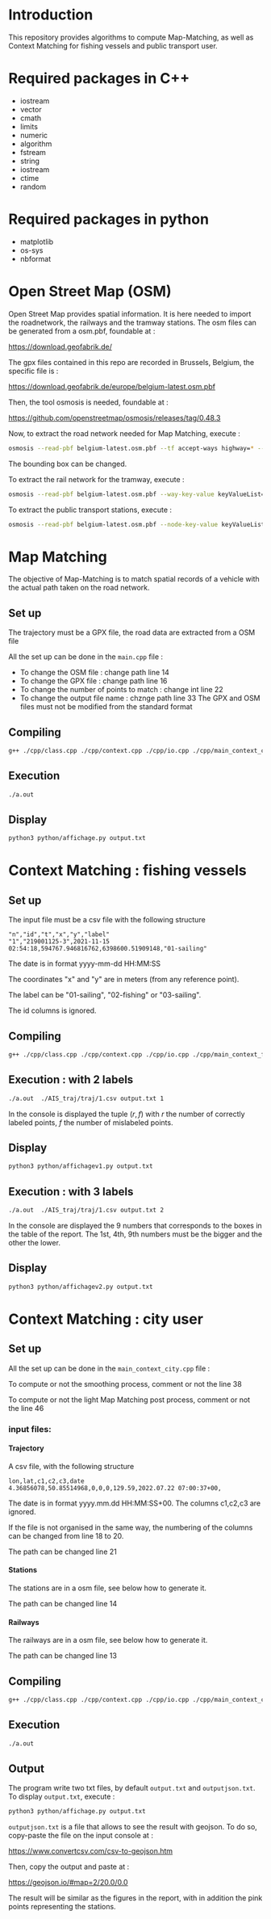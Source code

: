 # Introduction

This repository provides algorithms to compute Map-Matching, as well as Context Matching for fishing vessels and public transport user.


# Required packages in C++
- iostream 
-  vector 
-  cmath 
-  limits 
-  numeric 
-  algorithm 
-  fstream 
-  string 
-  iostream 
-  ctime 
-  random 
# Required packages in python
- matplotlib
- os-sys
- nbformat


# Open Street Map (OSM)
Open Street Map provides spatial information. It is here needed to import the roadnetwork, the railways and the tramway stations.
The osm files can be generated from a osm.pbf, foundable at :

https://download.geofabrik.de/

The gpx files contained in this repo are recorded in Brussels, Belgium, the specific file is :

https://download.geofabrik.de/europe/belgium-latest.osm.pbf

Then, the tool osmosis is needed, foundable at :

https://github.com/openstreetmap/osmosis/releases/tag/0.48.3

Now, to extract the road network needed for Map Matching, execute :
```bash
osmosis --read-pbf belgium-latest.osm.pbf --tf accept-ways highway=* --used-node --bounding-box top=50.8562 left=4.3525 bottom=50.8126 right=4.3869 --write-xml file="brussels.osm"
```
The bounding box can be changed.

To extract the rail network for the tramway, execute :
```bash
osmosis --read-pbf belgium-latest.osm.pbf --way-key-value keyValueList="railway.tram" --used-node --bounding-box top=50.8718 left=4.2967 bottom=50.7973 right=4.4096 --write-xml file="brussels_rail.osm"
```

To extract the public transport stations, execute :
```bash
osmosis --read-pbf belgium-latest.osm.pbf --node-key-value keyValueList="public_transport.station,public_transport.stop_position" --bounding-box top=50.8718 left=4.2967 bottom=50.7973 right=4.4096 --write-xml file="bruxelles_stops.osm"
```





# Map Matching
The objective of Map-Matching is to match spatial records of a vehicle with the actual path taken on the road network.


## Set up 
The trajectory must be a GPX file, the road data are extracted from a OSM file

All the set up can be done in the ```main.cpp``` file :
- To change the OSM file : change path line 14
- To change the GPX file : change path line 16
- To change the number of points to match : change int line 22
- To change the output file name : chznge path line 33
The GPX and OSM files must not be modified from the standard format
## Compiling 
```bash
g++ ./cpp/class.cpp ./cpp/context.cpp ./cpp/io.cpp ./cpp/main_context_city.cpp 
```
## Execution
```bash
./a.out 
```
## Display
```bash
python3 python/affichage.py output.txt 
```
# Context Matching : fishing vessels
## Set up 
The input file must be a csv file with the following structure
```
"n","id","t","x","y","label"
"1","219001125-3",2021-11-15 02:54:18,594767.946816762,6398600.51909148,"01-sailing"
```
The date is in format yyyy-mm-dd HH:MM:SS

The coordinates "x" and "y" are in meters (from any reference point). 

The label can be "01-sailing", "02-fishing" or "03-sailing".

The id columns is ignored.


## Compiling
```bash
g++ ./cpp/class.cpp ./cpp/context.cpp ./cpp/io.cpp ./cpp/main_context_fishing.cpp 
```
## Execution : with 2 labels
```bash
./a.out  ./AIS_traj/traj/1.csv output.txt 1
```
In the console is displayed the tuple $(r,f)$ with $r$ the number of correctly labeled points, $f$ the number of mislabeled points.
## Display
```bash
python3 python/affichagev1.py output.txt 
```
## Execution : with 3 labels
```bash
./a.out  ./AIS_traj/traj/1.csv output.txt 2
```
In the console are displayed the 9 numbers that corresponds to the boxes in the table of the report. The 1st, 4th, 9th numbers must be the bigger and the other the lower.
## Display
```bash
python3 python/affichagev2.py output.txt 
```
# Context Matching : city user
## Set up
All the set up can be done in the ```main_context_city.cpp``` file :

To compute or not the smoothing process, comment or not the line 38

To compute or not the light Map Matching post process, comment or not the line 46
### input files:
#### Trajectory
A csv file, with the following structure
```
lon,lat,c1,c2,c3,date
4.36856078,50.85514968,0,0,0,129.59,2022.07.22 07:00:37+00,
```
The date is in format yyyy.mm.dd HH:MM:SS+00. The columns c1,c2,c3 are ignored.

If the file is not organised in the same way, the numbering of the columns can be changed from line  18 to 20.

The path can be changed line 21
#### Stations
The stations are in a osm file, see below how to generate it.

The path can be changed line 14
#### Railways
The railways are in a osm file, see below how to generate it.

The path can be changed line 13
## Compiling 
```bash
g++ ./cpp/class.cpp ./cpp/context.cpp ./cpp/io.cpp ./cpp/main_context_city.cpp 
```
## Execution
```bash
./a.out 
```
## Output
The program write two txt files, by default ```output.txt``` and ```outputjson.txt```. To display ```output.txt```, execute :
```bash
python3 python/affichage.py output.txt 
```
```outputjson.txt``` is a file that allows to see the result with geojson. To do so, copy-paste the file on the input console at :

https://www.convertcsv.com/csv-to-geojson.htm

Then, copy the output and paste at :

https://geojson.io/#map=2/20.0/0.0

The result will be similar as the figures in the report, with in addition the pink points representing the stations.


